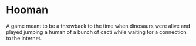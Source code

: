 # Hooman

A game meant to be a throwback to the time when dinosaurs were alive and played jumping a human of a bunch of cacti while waiting for a connection to the Internet.